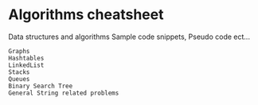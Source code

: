 # Algorithms cheatsheet

Data structures and algorithms
Sample code snippets, Pseudo code ect...
```
Graphs
Hashtables
LinkedList
Stacks
Queues
Binary Search Tree
General String related problems
```

